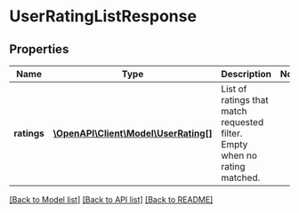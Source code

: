 # UserRatingListResponse

## Properties
Name | Type | Description | Notes
------------ | ------------- | ------------- | -------------
**ratings** | [**\OpenAPI\Client\Model\UserRating[]**](UserRating.md) | List of ratings that match requested filter. Empty when no rating matched. | 

[[Back to Model list]](../README.md#documentation-for-models) [[Back to API list]](../README.md#documentation-for-api-endpoints) [[Back to README]](../README.md)



